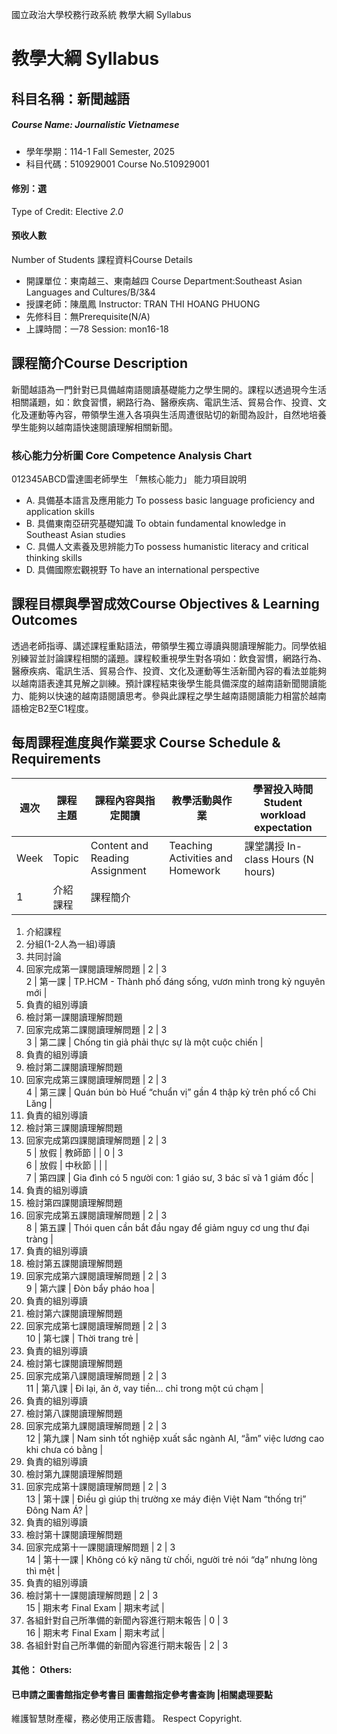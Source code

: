 國立政治大學校務行政系統 教學大綱 Syllabus
# 教學大綱 Syllabus
##  科目名稱：新聞越語
#####  Course Name: Journalistic Vietnamese
  * 學年學期：114-1 Fall Semester, 2025 
  * 科目代碼：510929001 Course No.510929001
#### 修別：選
Type of Credit: Elective 
_2.0_
#### 預收人數
Number of Students
課程資料Course Details
  * 開課單位：東南越三、東南越四 Course Department:Southeast Asian Languages and Cultures/B/3&4 
  * 授課老師：陳凰鳳 Instructor: TRAN THI HOANG PHUONG 
  * 先修科目：無Prerequisite(N/A)
  * 上課時間：一78 Session: mon16-18
##  課程簡介Course Description
新聞越語為一門針對已具備越南語閱讀基礎能力之學生開的。課程以透過現今生活相關議題，如：飲食習慣，網路行為、醫療疾病、電訊生活、貿易合作、投資、文化及運動等內容，帶領學生進入各項與生活周遭很貼切的新聞為設計，自然地培養學生能夠以越南語快速閱讀理解相關新聞。
###  核心能力分析圖 Core Competence Analysis Chart
012345ABCD雷達圖老師學生
「無核心能力」 
能力項目說明
  * A. 具備基本語言及應用能力 To possess basic language proficiency and application skills
  * B. 具備東南亞研究基礎知識 To obtain fundamental knowledge in Southeast Asian studies
  * C. 具備人文素養及思辨能力To possess humanistic literacy and critical thinking skills
  * D. 具備國際宏觀視野 To have an international perspective
##  課程目標與學習成效Course Objectives & Learning Outcomes 
透過老師指導、講述課程重點語法，帶領學生獨立導讀與閱讀理解能力。同學依組別練習並討論課程相關的議題。課程較重視學生對各項如：飲食習慣，網路行為、醫療疾病、電訊生活、貿易合作、投資、文化及運動等生活新聞內容的看法並能夠以越南語表達其見解之訓練。預計課程結束後學生能具備深度的越南語新聞閱讀能力、能夠以快速的越南語閱讀思考。參與此課程之學生越南語閱讀能力相當於越南語檢定B2至C1程度。
##  每周課程進度與作業要求 Course Schedule & Requirements
週次 |  課程主題 |  課程內容與指定閱讀 |  教學活動與作業 |  學習投入時間 Student workload expectation  
---|---|---|---|---  
Week |  Topic |  Content and Reading Assignment |  Teaching Activities and Homework |  課堂講授 In-class Hours (N hours) |  課程前後 Out-of-class Hours (Nx1.5 hours)  
1 |  介紹課程 |  課程簡介 | 
  1. 介紹課程
  2. 分組(1-2人為一組)導讀
  3. 共同討論
  4. 回家完成第一課閱讀理解問題
|  2 |  3  
2 |  第一課 |  TP.HCM - Thành phố đáng sống, vươn mình trong kỷ nguyên mới | 
  1. 負責的組別導讀
  2. 檢討第一課閱讀理解問題
  3. 回家完成第二課閱讀理解問題
|  2 |  3  
3 |  第二課 |  Chống tin giả phải thực sự là một cuộc chiến | 
  1. 負責的組別導讀
  2. 檢討第二課閱讀理解問題
  1. 回家完成第三課閱讀理解問題
|  2 |  3  
4 |  第三課 |  Quán bún bò Huế “chuẩn vị” gần 4 thập kỷ trên phố cổ Chi Lăng | 
  1. 負責的組別導讀
  2. 檢討第三課閱讀理解問題
  1. 回家完成第四課閱讀理解問題
|  2 |  3  
5 |  放假 |  教師節 |  |  0 |  3  
6 |  放假 |  中秋節 |  |  |   
7 |  第四課 |  Gia đình có 5 người con: 1 giáo sư, 3 bác sĩ và 1 giám đốc | 
  1. 負責的組別導讀
  2. 檢討第四課閱讀理解問題
  3. 回家完成第五課閱讀理解問題
|  2 |  3  
8 |  第五課 |  Thói quen cần bắt đầu ngay để giảm nguy cơ ung thư đại tràng | 
  1. 負責的組別導讀
  2. 檢討第五課閱讀理解問題
  1. 回家完成第六課閱讀理解問題
|  2 |  3  
9 |  第六課 |  Đòn bẩy pháo hoa | 
  1. 負責的組別導讀
  2. 檢討第六課閱讀理解問題
  1. 回家完成第七課閱讀理解問題
|  2 |  3  
10 |  第七課 |  Thời trang trẻ | 
  1. 負責的組別導讀
  2. 檢討第七課閱讀理解問題
  1. 回家完成第八課閱讀理解問題
|  2 |  3  
11 |  第八課 |  Đi lại, ăn ở, vay tiền... chỉ trong một cú chạm | 
  1. 負責的組別導讀
  2. 檢討第八課閱讀理解問題
  1. 回家完成第九課閱讀理解問題
|  2 |  3  
12 |  第九課 |  Nam sinh tốt nghiệp xuất sắc ngành AI, “ẵm” việc lương cao khi chưa có bằng | 
  1. 負責的組別導讀
  2. 檢討第九課閱讀理解問題
  1. 回家完成第十課閱讀理解問題
|  2 |  3  
13 |  第十課 |  Điều gì giúp thị trường xe máy điện Việt Nam “thống trị” Đông Nam Á? | 
  1. 負責的組別導讀
  2. 檢討第十課閱讀理解問題
  1. 回家完成第十一課閱讀理解問題
|  2 |  3  
14 |  第十一課 |  Không có kỹ năng từ chối, người trẻ nói “dạ” nhưng lòng thì mệt | 
  1. 負責的組別導讀
  2. 檢討第十一課閱讀理解問題
|  2 |  3  
15 |  期末考 Final Exam |  期末考試 | 
  1. 各組針對自己所準備的新聞內容進行期末報告
|  0 |  3  
16 |  期末考 Final Exam |  期末考試 | 
  1. 各組針對自己所準備的新聞內容進行期末報告
|  2 |  3  
####  其他： Others:
####  已申請之圖書館指定參考書目  圖書館指定參考書查詢 |相關處理要點
維護智慧財產權，務必使用正版書籍。 Respect Copyright.